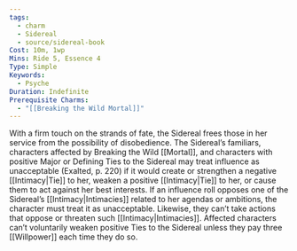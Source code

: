 ```yaml
---
tags:
  - charm
  - Sidereal
  - source/sidereal-book
Cost: 10m, 1wp
Mins: Ride 5, Essence 4
Type: Simple
Keywords:
  - Psyche
Duration: Indefinite
Prerequisite Charms:
  - "[[Breaking the Wild Mortal]]"
---
```

With a firm touch on the strands of fate, the Sidereal frees those in her service from the possibility of disobedience. The Sidereal’s familiars, characters affected by Breaking the Wild [[Mortal]], and characters with positive Major or Defining Ties to the Sidereal may treat influence as unacceptable (Exalted, p. 220) if it would create or strengthen a negative [[Intimacy|Tie]] to her, weaken a positive [[Intimacy|Tie]] to her, or cause them to act against her best interests. If an influence roll opposes one of the Sidereal’s [[Intimacy|Intimacies]] related to her agendas or ambitions, the character must treat it as unacceptable. Likewise, they can’t take actions that oppose or threaten such [[Intimacy|Intimacies]]. Affected characters can’t voluntarily weaken positive Ties to the Sidereal unless they pay three [[Willpower]] each time they do so.